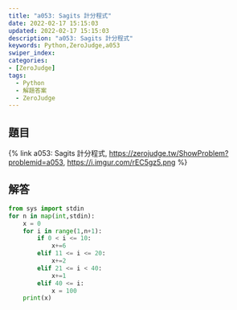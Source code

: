 ```yaml
---
title: "a053: Sagits 計分程式"
date: 2022-02-17 15:15:03
updated: 2022-02-17 15:15:03
description: "a053: Sagits 計分程式"
keywords: Python,ZeroJudge,a053
swiper_index: 
categories:
- [ZeroJudge]
tags:
  - Python
  - 解題答案
  - ZeroJudge
---
```


## 題目
{% link a053: Sagits 計分程式, https://zerojudge.tw/ShowProblem?problemid=a053, https://i.imgur.com/rEC5gz5.png %}

## 解答
```python
from sys import stdin
for n in map(int,stdin):
    x = 0
    for i in range(1,n+1):
        if 0 < i <= 10:
            x+=6
        elif 11 <= i <= 20:
            x+=2
        elif 21 <= i < 40:
            x+=1
        elif 40 <= i:
            x = 100
    print(x)
```
